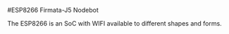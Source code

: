 
#ESP8266 Firmata-J5 Nodebot

The ESP8266 is an SoC with WIFI available to different shapes and forms. 
